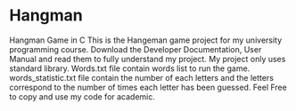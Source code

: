 # Hangman
Hangman Game in C
This is the Hangeman game project for my university programming course.
Download the Developer Documentation, User Manual and read them to fully understand my project.
My project only uses standard library.
Words.txt file contain words list to run the game.
words_statistic.txt file contain the number of each letters and the letters correspond to the number of times each letter has been guessed.
Feel Free to copy and use my code for academic.
